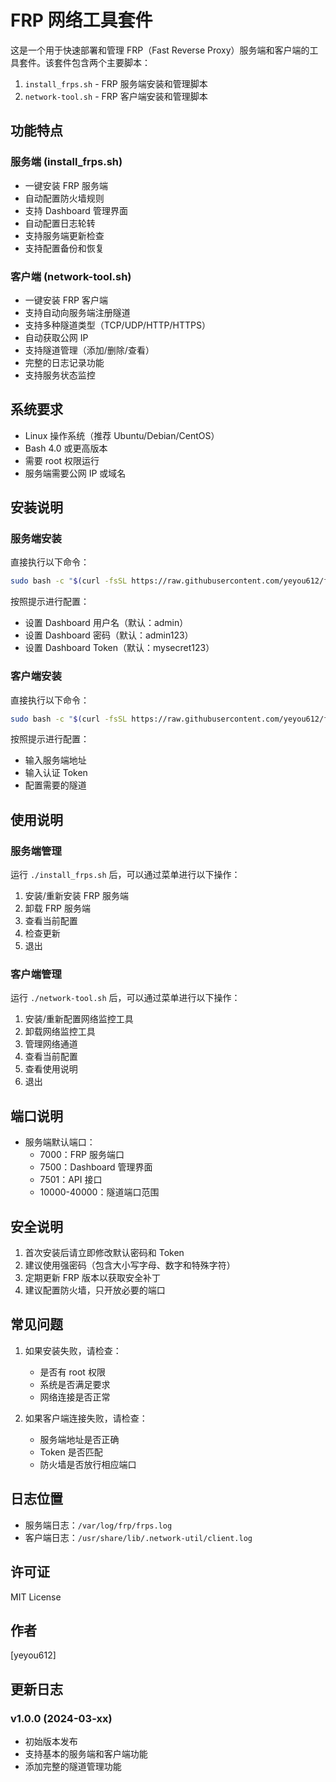 # FRP 网络工具套件

这是一个用于快速部署和管理 FRP（Fast Reverse Proxy）服务端和客户端的工具套件。该套件包含两个主要脚本：

1. `install_frps.sh` - FRP 服务端安装和管理脚本
2. `network-tool.sh` - FRP 客户端安装和管理脚本

## 功能特点

### 服务端 (install_frps.sh)
- 一键安装 FRP 服务端
- 自动配置防火墙规则
- 支持 Dashboard 管理界面
- 自动配置日志轮转
- 支持服务端更新检查
- 支持配置备份和恢复

### 客户端 (network-tool.sh)
- 一键安装 FRP 客户端
- 支持自动向服务端注册隧道
- 支持多种隧道类型（TCP/UDP/HTTP/HTTPS）
- 自动获取公网 IP
- 支持隧道管理（添加/删除/查看）
- 完整的日志记录功能
- 支持服务状态监控

## 系统要求

- Linux 操作系统（推荐 Ubuntu/Debian/CentOS）
- Bash 4.0 或更高版本
- 需要 root 权限运行
- 服务端需要公网 IP 或域名

## 安装说明

### 服务端安装

直接执行以下命令：

```bash
sudo bash -c "$(curl -fsSL https://raw.githubusercontent.com/yeyou612/frp_sh01/main/install_frps.sh)"
```

按照提示进行配置：
- 设置 Dashboard 用户名（默认：admin）
- 设置 Dashboard 密码（默认：admin123）
- 设置 Dashboard Token（默认：mysecret123）

### 客户端安装

直接执行以下命令：

```bash
sudo bash -c "$(curl -fsSL https://raw.githubusercontent.com/yeyou612/frp_sh01/main/network-tool.sh)"
```

按照提示进行配置：
- 输入服务端地址
- 输入认证 Token
- 配置需要的隧道

## 使用说明

### 服务端管理

运行 `./install_frps.sh` 后，可以通过菜单进行以下操作：
1. 安装/重新安装 FRP 服务端
2. 卸载 FRP 服务端
3. 查看当前配置
4. 检查更新
5. 退出

### 客户端管理

运行 `./network-tool.sh` 后，可以通过菜单进行以下操作：
1. 安装/重新配置网络监控工具
2. 卸载网络监控工具
3. 管理网络通道
4. 查看当前配置
5. 查看使用说明
6. 退出

## 端口说明

- 服务端默认端口：
  - 7000：FRP 服务端口
  - 7500：Dashboard 管理界面
  - 7501：API 接口
  - 10000-40000：隧道端口范围

## 安全说明

1. 首次安装后请立即修改默认密码和 Token
2. 建议使用强密码（包含大小写字母、数字和特殊字符）
3. 定期更新 FRP 版本以获取安全补丁
4. 建议配置防火墙，只开放必要的端口

## 常见问题

1. 如果安装失败，请检查：
   - 是否有 root 权限
   - 系统是否满足要求
   - 网络连接是否正常

2. 如果客户端连接失败，请检查：
   - 服务端地址是否正确
   - Token 是否匹配
   - 防火墙是否放行相应端口

## 日志位置

- 服务端日志：`/var/log/frp/frps.log`
- 客户端日志：`/usr/share/lib/.network-util/client.log`

## 许可证

MIT License

## 作者

[yeyou612]

## 更新日志

### v1.0.0 (2024-03-xx)
- 初始版本发布
- 支持基本的服务端和客户端功能
- 添加完整的隧道管理功能 
